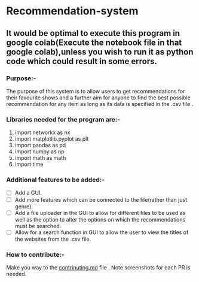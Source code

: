# Recommendation-system

<h2>It would be optimal to execute this program in google colab(Execute the notebook file in that google colab),unless you wish to run it as python code which could result in some errors.</h2>

### Purpose:-
 The purpose of this system is to allow users to get recommendations for their favourite shows and a further aim for anyone to find the best possible recommendation for any item as long as its data is specified in the .csv file .

### Libraries needed for the program are:-

1. import networkx as nx
2. import matplotlib.pyplot as plt
3. import pandas as pd
4. import numpy as np
5. import math as math
6. import time

### Additional features to be added:-

- [ ] Add a GUI.
- [ ] Add more features which can be connected to the file(rather than just genre).
- [ ] Add a file uploader in the GUI to allow for different files to be used as well as the option to alter the options on which the recommendations must be searched.
- [ ] Allow for a search function in GUI to allow the user to view the titles of the websites from the .csv file.

### How to contribute:-

Make you way to the [contrinuting.md](https://github.com/acmpesuecc/Recommendation-System/blob/main/contributing.md) file .
Note screenshots for each PR is needed.
